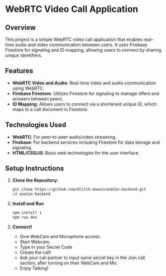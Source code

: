 # WebRTC Video Call Application

## Overview

This project is a simple WebRTC video call application that enables real-time audio and video communication between users. It uses Firebase Firestore for signaling and ID mapping, allowing users to connect by sharing unique identifiers.

## Features

- **WebRTC Video and Audio**: Real-time video and audio communication using WebRTC.
- **Firebase Firestore**: Utilizes Firestore for signaling to manage offers and answers between peers.
- **ID Mapping**: Allows users to connect via a shortened unique ID, which maps to a call document in Firestore.

## Technologies Used

- **WebRTC**: For peer-to-peer audio/video streaming.
- **Firebase**: For backend services including Firestore for data storage and signaling.
- **HTML/CSS/JS**: Basic web technologies for the user interface.

## Setup Instructions

1. **Clone the Repository**:
   ```bash
   git clone https://github.com/Glitch-Aswin/anoCon-backend.git
   cd anoCon-backend
   ```

2. **Install and Run**
    ```js
    npm install i
    npm run dev
    ```

3. **Connect!**
    - Give WebCam and Microphone access.
    - Start Webcam.
    - Type in your Secret Code
    - Create the call!
    - Ask your call partner to input same secret key in the Join call section, after turning on their WebCam and Mic
    - Enjoy Talking!